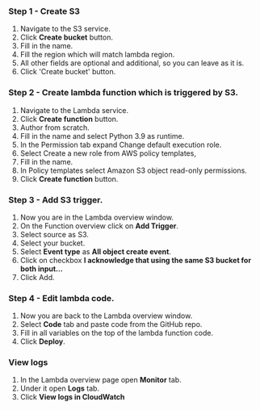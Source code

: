 ### Step 1 - Create S3
1. Navigate to the S3 service.
2. Click **Create bucket** button.
3. Fill in the name.
4. Fill the region which will match lambda region.
5. All other fields are optional and additional, so you can leave as it is.
6. Click 'Create bucket' button.

### Step 2 - Create lambda function which is triggered by S3.
1. Navigate to the Lambda service.
2. Click **Create function** button.
3. Author from scratch.
4. Fill in the name and select Python 3.9 as runtime.
5. In the Permission tab expand Change default execution role.
6. Select Create a new role from AWS policy templates,
7. Fill in the name.
8. In Policy templates select Amazon S3 object read-only permissions.
9. Click **Create function** button.

### Step 3 - Add S3 trigger.
1. Now you are in the Lambda overview window.
2. On the Function overview click on **Add Trigger**.
3. Select source as S3.
4. Select your bucket.
5. Select **Event type** as **All object create event**.
6. Click on checkbox **I acknowledge that using the same S3 bucket for both input…**
7. Click Add.

### Step 4 - Edit lambda code.
1. Now you are back to the Lambda overview window.
2. Select **Code** tab and paste code from the GitHub repo.
3. Fill in all variables on the top of the lambda function code.
4. Click **Deploy**.

### View logs
1. In the Lambda overview page open **Monitor** tab.
2. Under it open **Logs** tab.
3. Click **View logs in CloudWatch**